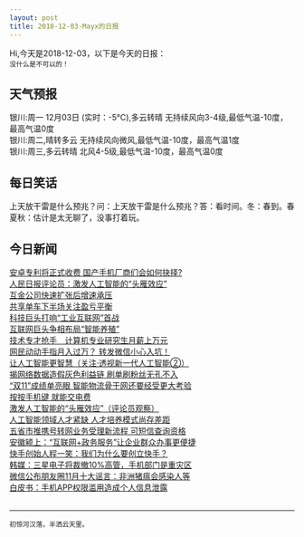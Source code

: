 ```yaml
---
layout: post
title: 2018-12-03-Mayx的日报
---
```


Hi,今天是2018-12-03，以下是今天的日报：<br><small>
没什么是不可以的！</small><!--more-->
## 天气预报
银川:周一 12月03日 (实时：-5℃),多云转晴 无持续风向3-4级,最低气温-10度，最高气温0度<br>银川:周二,晴转多云 无持续风向微风,最低气温-10度，最高气温1度<br>银川:周三,多云转晴 北风4-5级,最低气温-10度，最高气温0度
## 每日笑话
上天放干雷是什么预兆？问：上天放干雷是什么预兆？答：看时间。冬：春到。春夏秋：估计是太无聊了，没事打着玩。

## 今日新闻

[安卓专利将正式收费 国产手机厂商们会如何抉择?](http://it.people.com.cn/n1/2018/1203/c1009-30437657.html)   
[人民日报评论员：激发人工智能的“头雁效应”](http://it.people.com.cn/n1/2018/1203/c1009-30437740.html)   
[互金公司快速扩张后增速承压](http://it.people.com.cn/n1/2018/1203/c1009-30437681.html)   
[共享单车下半场关注盈亏平衡](http://it.people.com.cn/n1/2018/1203/c1009-30437589.html)   
[科技巨头打响“工业互联网”首战](http://it.people.com.cn/n1/2018/1203/c1009-30437568.html)   
[互联网巨头争相布局“智能养殖”](http://it.people.com.cn/n1/2018/1203/c1009-30437639.html)   
[技术专才抢手　计算机专业研究生月薪上万元](http://it.people.com.cn/n1/2018/1203/c1009-30437614.html)   
[网民动动手指月入过万？ 转发微信小心入坑！](http://it.people.com.cn/n1/2018/1203/c1009-30437535.html)   
[让人工智能更智慧（关注·透视新一代人工智能②）](http://it.people.com.cn/n1/2018/1203/c1009-30437402.html)   
[揭网络数据造假灰色利益链 刷单刷粉丝无孔不入](http://it.people.com.cn/n1/2018/1203/c1009-30437304.html)   
[“双11”成绩单亮眼 智能物流骨干网还要经受更大考验](http://it.people.com.cn/n1/2018/1203/c1009-30437306.html)   
[按按手机键 就能交电费](http://it.people.com.cn/n1/2018/1203/c1009-30437388.html)   
[激发人工智能的“头雁效应”（评论员观察）](http://it.people.com.cn/n1/2018/1203/c1009-30437398.html)   
[人工智能领域人才紧缺 人才培养模式尚存差距](http://it.people.com.cn/n1/2018/1203/c1009-30437292.html)   
[五省市推携号转网业务受理新流程 可短信查询资格](http://it.people.com.cn/n1/2018/1202/c1009-30437097.html)   
[安徽颍上：“互联网+政务服务”让企业群众办事更便捷](http://it.people.com.cn/n1/2018/1202/c1009-30437087.html)   
[快手创始人程一笑：我们为什么要创立快手？](http://it.people.com.cn/n1/2018/1202/c1009-30437080.html)   
[韩媒：三星电子将裁撤10%高管，手机部门是重灾区](http://it.people.com.cn/n1/2018/1202/c1009-30436804.html)   
[微信公布朋友圈11月十大谣言：非洲猪瘟会感染人等](http://it.people.com.cn/n1/2018/1202/c1009-30436797.html)   
[白皮书：手机APP权限滥用造成个人信息泄露](http://it.people.com.cn/n1/2018/1202/c1009-30436584.html)   
<br />

***

<small>初惊河汉落，半洒云天里。</small>
